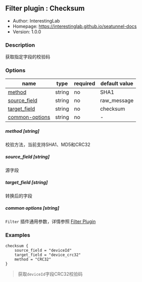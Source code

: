 ## Filter plugin : Checksum

* Author: InterestingLab
* Homepage: https://interestinglab.github.io/seatunnel-docs
* Version: 1.0.0

### Description

获取指定字段的校验码

### Options

| name | type | required | default value |
| --- | --- | --- | --- |
| [method](#method-string) | string | no | SHA1 |
| [source_field](#source_field-string) | string | no | raw_message |
| [target_field](#target_field-string) | string | no | checksum |
| [common-options](#common-options-string)| string | no | - |


##### method [string]

校验方法，当前支持SHA1、MD5和CRC32

##### source_field [string]

源字段

##### target_field [string]

转换后的字段

##### common options [string]

`Filter` 插件通用参数，详情参照 [Filter Plugin](/zh-cn/v1/configuration/filter-plugin)


### Examples

```
checksum {
    source_field = "deviceId"
    target_field = "device_crc32"
    method = "CRC32"
}
```

> 获取`deviceId`字段CRC32校验码
